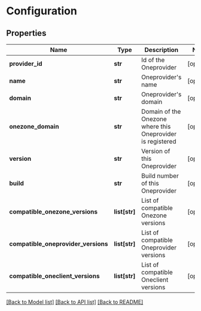 # Configuration

## Properties
Name | Type | Description | Notes
------------ | ------------- | ------------- | -------------
**provider_id** | **str** | Id of the Oneprovider | [optional] 
**name** | **str** | Oneprovider&#x27;s name | [optional] 
**domain** | **str** | Oneprovider&#x27;s domain | [optional] 
**onezone_domain** | **str** | Domain of the Onezone where this Oneprovider is registered | [optional] 
**version** | **str** | Version of this Oneprovider | [optional] 
**build** | **str** | Build number of this Oneprovider | [optional] 
**compatible_onezone_versions** | **list[str]** | List of compatible Onezone versions | [optional] 
**compatible_oneprovider_versions** | **list[str]** | List of compatible Oneprovider versions | [optional] 
**compatible_oneclient_versions** | **list[str]** | List of compatible Oneclient versions | [optional] 

[[Back to Model list]](../README.md#documentation-for-models) [[Back to API list]](../README.md#documentation-for-api-endpoints) [[Back to README]](../README.md)

